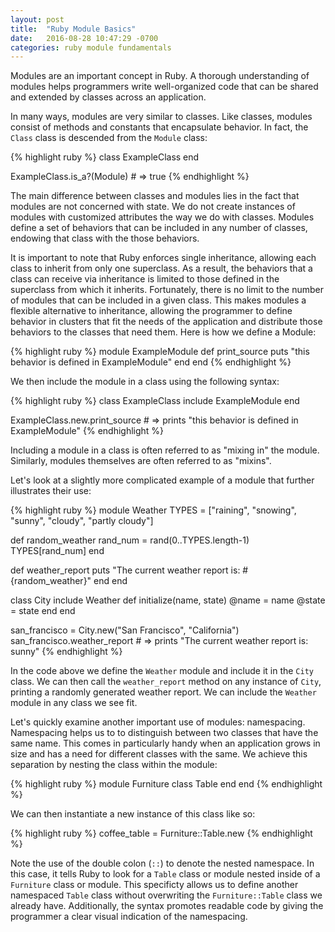 ```yaml
---
layout: post
title:  "Ruby Module Basics"
date:   2016-08-28 10:47:29 -0700
categories: ruby module fundamentals
---
```

Modules are an important concept in Ruby.  A thorough understanding of modules helps programmers write well-organized code that can be shared and extended by classes across an application.

In many ways, modules are very similar to classes.  Like classes, modules consist of methods and constants that encapsulate behavior.  In fact, the `Class` class is descended from the `Module` class:


{% highlight ruby %}
class ExampleClass
end

ExampleClass.is_a?(Module) # => true
{% endhighlight %}


The main difference between classes and modules lies in the fact that modules are not concerned with state. We do not create instances of modules with customized attributes the way we do with classes. Modules define a set of behaviors that can be included in any number of classes, endowing that class with the those behaviors.

It is important to note that Ruby enforces single inheritance, allowing each class to inherit from only one superclass. As a result, the behaviors that a class can receive via inheritance is limited to those defined in the superclass from which it inherits. Fortunately, there is no limit to the number of modules that can be included in a given class.  This makes modules a flexible alternative to inheritance, allowing the programmer to define behavior in clusters that fit the needs of the application and distribute those behaviors to the classes that need them. Here is how we define a Module:

{% highlight ruby %}
module ExampleModule
  def print_source
    puts "this behavior is defined in ExampleModule"
  end
end
{% endhighlight %}

We then include the module in a class using the following syntax:

{% highlight ruby %}
class ExampleClass
  include ExampleModule
end

ExampleClass.new.print_source # => prints "this behavior is defined in ExampleModule"
{% endhighlight %}

Including a module in a class is often referred to as "mixing in" the module.  Similarly, modules themselves are often referred to as "mixins".

Let's look at a slightly more complicated example of a module that further illustrates their use:

{% highlight ruby %}
module Weather
  TYPES = ["raining", "snowing", "sunny", "cloudy", "partly cloudy"]

  def random_weather
    rand_num = rand(0..TYPES.length-1)
    TYPES[rand_num]
  end

  def weather_report
    puts "The current weather report is: #{random_weather}"
  end
end

class City
  include Weather
  def initialize(name, state)
    @name = name
    @state = state
  end
end

san_francisco = City.new("San Francisco", "California")
san_francisco.weather_report # => prints "The current weather report is: sunny"
{% endhighlight %}

In the code above we define the `Weather` module and include it in the `City` class.  We can then call the `weather_report` method on any instance of `City`, printing a randomly generated weather report. We can include the `Weather` module in any class we see fit.

Let's quickly examine another important use of modules: namespacing. Namespacing helps us to to distinguish between two classes that have the same name. This comes in particularly handy when an application grows in size and has a need for different classes with the same. We achieve this separation by nesting the class within the module:

{% highlight ruby %}
module Furniture
  class Table
  end
end
{% endhighlight %}

We can then instantiate a new instance of this class like so:

{% highlight ruby %}
coffee_table = Furniture::Table.new
{% endhighlight %}

Note the use of the double colon (`::`) to denote the nested namespace.  In this case, it tells Ruby to look for a `Table` class or module nested inside of a `Furniture` class or module.  This specificty allows us to define another namespaced `Table` class without overwriting the `Furniture::Table` class we already have.  Additionally, the syntax promotes readable code by giving the programmer a clear visual indication of the namespacing.
